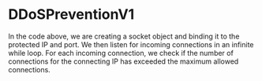 # DDoSPreventionV1
In the code above, we are creating a socket object and binding it to the protected IP and port. We then listen for incoming connections in an infinite while loop. For each incoming connection, we check if the number of connections for the connecting IP has exceeded the maximum allowed connections.
